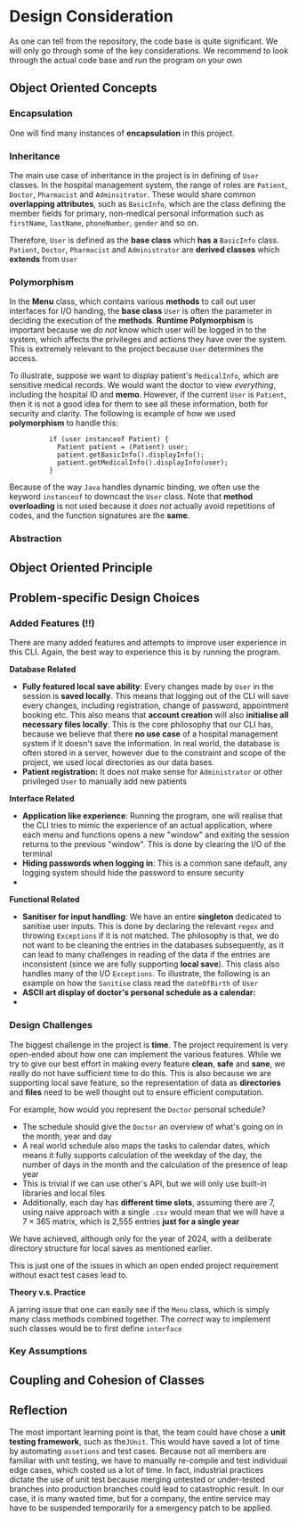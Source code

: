 # Design Consideration
As one can tell from the repository, the code base is quite significant. We will only go through some of the key considerations. We recommend to look through the actual code base and *run* the program on your own

## Object Oriented Concepts

### Encapsulation

One will find many instances of **encapsulation** in this project.  

### Inheritance

The main use case of inheritance in the project is in defining of `User` classes. In the hospital management system, the range of roles are `Patient`, `Doctor`, `Pharmacist` and `Adminsitrator`. These would share common **overlapping attributes**, such as `BasicInfo`, which are the class defining the member fields for primary, non-medical personal information such as `firstName`, `lastName`, `phoneNumber`, `gender` and so on.

Therefore, `User` is defined as the **base class** which **has a** `BasicInfo` class. `Patient`, `Doctor`, `Pharmacist` and `Administrator` are **derived classes** which **extends** from `User`

### Polymorphism

In the **Menu** class, which contains various **methods** to call out user interfaces for I/O handing, the **base class** `User` is often the parameter in deciding the execution of the **methods**. **Runtime Polymorphism** is important because we *do not* know which user will be logged in to the system, which affects the privileges and actions they have over the system. This is extremely relevant to the project because `User` determines the access. 

To illustrate, suppose we want to display patient's `MedicalInfo`, which are sensitive medical records. We would want the doctor to view *everything*, including the hospital ID and **memo**. However, if the current `User` is `Patient`, then it is not a good idea for them to see all these information, both for security and clarity. The following is example of how we used **polymorphism** to handle this:

```
          if (user instanceof Patient) {
            Patient patient = (Patient) user;
            patient.getBasicInfo().displayInfo();
            patient.getMedicalInfo().displayInfo(user);
          }
```

Because of the way `Java` handles dynamic binding, we often use the keyword `instanceof` to downcast the `User` class. Note that **method overloading** is not used because it *does not* actually avoid repetitions of codes, and the function signatures are the **same**.

### Abstraction

## Object Oriented Principle

## Problem-specific Design Choices

### Added Features (!!)

There are many added features and attempts to improve user experience in this CLI. Again, the best way to experience this is by running the program.

**Database Related**
- **Fully featured local save ability**: Every changes made by `User` in the session is **saved locally**. This means that logging out of the CLI will save every changes, including registration, change of password, appointment booking etc. This also means that **account creation** will also **initialise all necessary files locally**. This is the core philosophy that our CLI has, because we believe that there **no use case** of a hospital management system if it doesn't save the information. In real world, the database is often stored in a server, however due to the constraint and scope of the project, we used local directories as our data bases.
- **Patient registration:** It does not make sense for `Administrator` or other privileged `User` to manually add new patients 

**Interface Related**
- **Application like experience**: Running the program, one will realise that the CLI tries to mimic the experience of an actual application, where each menu and functions opens a new "window" and exiting the session returns to the previous "window". This is done by clearing the I/O of the terminal 
- **Hiding passwords when logging in**: This is a common sane default, any logging system should hide the password to ensure security
- 

**Functional Related**
- **Sanitiser for input handling**: We have an entire **singleton** dedicated to sanitise user inputs. This is done by declaring the relevant `regex` and throwing `Exceptions` if it is not matched. The philosophy is that, we do not want to be cleaning the entries in the databases subsequently, as it can lead to many challenges in reading of the data if the entries are inconsistent (since we are fully supporting **local save**). This class also handles many of the I/O `Exceptions`. To illustrate, the following is an example on how the `Sanitise` class read the `dateOfBirth` of `User`
- **ASCII art display of doctor's personal schedule as a calendar:**
- 

### Design Challenges

The biggest challenge in the project is **time**. The project requirement is very open-ended about how one can implement the various features. While we try to give our best effort in making every feature **clean**, **safe** and **sane**, we really do not have sufficient time to do this. This is also because we are supporting local save feature, so the representation of data as **directories** and **files** need to be well thought out to ensure efficient computation. 

For example, how would you represent the `Doctor` personal schedule? 
- The schedule should give the `Doctor` an overview of what's going on in the month, year and day
- A real world schedule also maps the tasks to calendar dates, which means it fully supports calculation of the weekday of the day, the number of days in the month and the calculation of the presence of leap year
- This is trivial if we can use other's API, but we will only use built-in libraries and local files 
- Additionally, each day has **different time slots**, assuming there are 7, using naive approach with a single `.csv` would mean that we will have a $7 \times 365$ matrix, which is 2,555 entries **just for a single year**

We have achieved, although only for the year of 2024, with a deliberate directory structure for local saves as mentioned earlier. 

This is just one of the issues in which an open ended project requirement without exact test cases lead to. 

**Theory v.s. Practice**

A jarring issue that one can easily see if the `Menu` class, which is simply many class methods combined together. The *correct* way to implement such classes would be to first define `interface`  


### Key Assumptions

## Coupling and Cohesion of Classes

## Reflection 

The most important learning point is that, the team could have chose a **unit testing framework**, such as the`JUnit`. This would have saved a lot of time by automating `assetions` and test cases. Because not all members are familiar with unit testing, we have to manually re-compile and test individual edge cases, which costed us a lot of time. In fact, industrial practices dictate the use of unit test because merging untested or under-tested branches into production branches could lead to catastrophic result. In our case, it is many wasted time, but for a company, the entire service may have to be suspended temporarily for a emergency patch to be applied.
